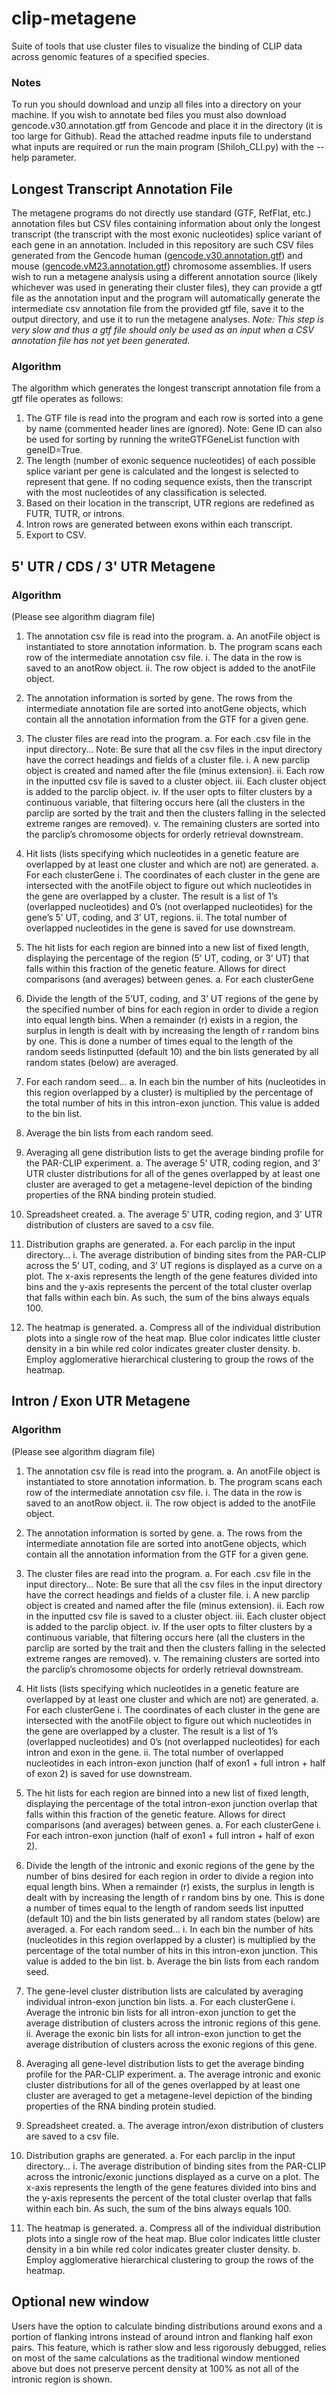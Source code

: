 # clip-metagene
Suite of tools that use cluster files to visualize the binding of CLIP data across genomic features of a specified species.

### Notes
To run you should download and unzip all files into a directory on your machine. If you wish to annotate bed files you must also download gencode.v30.annotation.gtf from Gencode and place it in the directory (it is too large for Github). Read the attached readme inputs file to understand what inputs are required or run the main program (Shiloh_CLI.py) with the --help parameter.

## Longest Transcript Annotation File
The metagene programs do not directly use standard (GTF, RefFlat, etc.) annotation files but CSV files containing information about only the longest transcript (the transcript with the most exonic nucleotides) splice variant of each gene in an annotation. Included in this repository are such CSV files generated from the Gencode human ([gencode.v30.annotation.gtf](https://www.gencodegenes.org/human/release_30.html)) and mouse ([gencode.vM23.annotation.gtf](https://www.gencodegenes.org/mouse/release_M23.html)) chromosome assemblies. If users wish to run a metagene analysis using a different annotation source (likely whichever was used in generating their cluster files), they can provide a gtf file as the annotation input and the program will automatically generate the intermediate csv annotation file from the provided gtf file, save it to the output directory, and use it to run the metagene analyses. *Note: This step is very slow and thus a gtf file should only be used as an input when a CSV annotation file has not yet been generated.*
### Algorithm
The algorithm which generates the longest transcript annotation file from a gtf file operates as follows:
1.	The GTF file is read into the program and each row is sorted into a gene by name (commented header lines are ignored). Note: Gene ID can also be used for sorting by running the writeGTFGeneList function with geneID=True.
2.	The length (number of exonic sequence nucleotides) of each possible splice variant per gene is calculated and the longest is selected to represent that gene. If no coding sequence exists, then the transcript with the most nucleotides of any classification is selected.
3.	Based on their location in the transcript, UTR regions are redefined as FUTR, TUTR, or introns.
4.	Intron rows are generated between exons within each transcript.
5.	Export to CSV.

## 5' UTR / CDS / 3' UTR Metagene
### Algorithm
(Please see algorithm diagram file)
1.	The annotation csv file is read into the program.
a.	An anotFile object is instantiated to store annotation information.
b.	The program scans each row of the intermediate annotation csv file.
i.	The data in the row is saved to an anotRow object.
ii.	The row object is added to the anotFile object.

2.	The annotation information is sorted by gene.
 The rows from the intermediate annotation file are sorted into anotGene objects, which contain all the annotation information from the GTF for a given gene.

3.	The cluster files are read into the program.
a.	For each .csv file in the input directory…
Note: Be sure that all the csv files in the input directory have the correct headings and fields of a cluster file.
i.	A new parclip object is created and named after the file (minus extension).
ii.	Each row in the inputted csv file is saved to a cluster object.
iii.	Each cluster object is added to the parclip object.
iv.	If the user opts to filter clusters by a continuous variable, that filtering occurs here (all the clusters in the parclip are sorted by the trait and then the clusters falling in the selected extreme ranges are removed).
v.	The remaining clusters are sorted into the parclip’s chromosome objects for orderly retrieval downstream.

4.	Hit lists (lists specifying which nucleotides in a genetic feature are overlapped by at least one cluster and which are not) are generated.
a.	For each clusterGene
i.	The coordinates of each cluster in the gene are intersected with the anotFile object to figure out which nucleotides in the gene are overlapped by a cluster. The result is a list of 1’s (overlapped nucleotides) and 0’s (not overlapped nucleotides) for the gene’s 5’ UT, coding, and 3’ UT, regions.
ii.	The total number of overlapped nucleotides in the gene is saved for use downstream.

5.	The hit lists for each region are binned into a new list of fixed length, displaying the percentage of the region (5’ UT, coding, or 3’ UT) that falls within this fraction of the genetic feature. Allows for direct comparisons (and averages) between genes.
a.	For each clusterGene
1.	Divide the length of the 5’UT, coding, and 3’ UT regions of the gene by the specified number of bins for each region in order to divide a region into equal length bins. When a remainder (r) exists in a region, the surplus in length is dealt with by increasing the length of r random bins by one. This is done a number of times equal to the length of the random seeds listinputted (default 10) and the bin lists generated by all random states (below) are averaged.
2.	For each random seed…
a.	In each bin the number of hits (nucleotides in this region overlapped by a cluster) is multiplied by the percentage of the total number of hits in this intron-exon junction. This value is added to the bin list.
3.	Average the bin lists from each random seed.

6.	Averaging all gene distribution lists to get the average binding profile for the PAR-CLIP experiment.
a.	The average 5’ UTR, coding region, and 3’ UTR cluster distributions for all of the genes overlapped by at least one cluster are averaged to get a metagene-level depiction of the binding properties of the RNA binding protein studied.

7.	Spreadsheet created.
a.	The average 5’ UTR, coding region, and 3’ UTR distribution of clusters are saved to a csv file.

8.	Distribution graphs are generated.
a.	For each parclip in the input directory…
i.	The average distribution of binding sites from the PAR-CLIP across the 5’ UT, coding, and 3’ UT regions is displayed as a curve on a plot. The x-axis represents the length of the gene features divided into bins and the y-axis represents the percent of the total cluster overlap that falls within each bin. As such, the sum of the bins always equals 100.

9.	The heatmap is generated.
a.	Compress all of the individual distribution plots into a single row of the heat map. Blue color indicates little cluster density in a bin while red color indicates greater cluster density.
b.	Employ agglomerative hierarchical clustering to group the rows of the heatmap.

## Intron / Exon UTR Metagene
### Algorithm
(Please see algorithm diagram file)
1.	The annotation csv file is read into the program.
a.	An anotFile object is instantiated to store annotation information.
b.	The program scans each row of the intermediate annotation csv file.
i.	The data in the row is saved to an anotRow object.
ii.	The row object is added to the anotFile object.

2.	The annotation information is sorted by gene.
a.	The rows from the intermediate annotation file are sorted into anotGene objects, which contain all the annotation information from the GTF for a given gene.

3.	The cluster files are read into the program.
a.	For each .csv file in the input directory…
Note: Be sure that all the csv files in the input directory have the correct headings and fields of a cluster file.
i.	A new parclip object is created and named after the file (minus extension).
ii.	Each row in the inputted csv file is saved to a cluster object.
iii.	Each cluster object is added to the parclip object.
iv.	If the user opts to filter clusters by a continuous variable, that filtering occurs here (all the clusters in the parclip are sorted by the trait and then the clusters falling in the selected extreme ranges are removed).
v.	The remaining clusters are sorted into the parclip’s chromosome objects for orderly retrieval downstream.

4.	Hit lists (lists specifying which nucleotides in a genetic feature are overlapped by at least one cluster and which are not) are generated.
a.	For each clusterGene
i.	The coordinates of each cluster in the gene are intersected with the anotFile object to figure out which nucleotides in the gene are overlapped by a cluster. The result is a list of 1’s (overlapped nucleotides) and 0’s (not overlapped nucleotides) for each intron and exon in the gene.
ii.	The total number of overlapped nucleotides in each intron-exon junction (half of exon1 + full intron + half of exon 2) is saved for use downstream.

5.	The hit lists for each region are binned into a new list of fixed length, displaying the percentage of the total intron-exon junction overlap that falls within this fraction of the genetic feature. Allows for direct comparisons (and averages) between genes.
a.	For each clusterGene
i.	For each intron-exon junction (half of exon1 + full intron + half of exon 2).
1.	Divide the length of the intronic and exonic regions of the gene by the number of bins desired for each region in order to divide a region into equal length bins. When a remainder (r) exists, the surplus in length is dealt with by increasing the length of r random bins by one. This is done a number of times equal to the length of random seeds list inputted (default 10) and the bin lists generated by all random states (below) are averaged.
a.	For each random seed…
i.	In each bin the number of hits (nucleotides in this region overlapped by a cluster) is multiplied by the percentage of the total number of hits in this intron-exon junction. This value is added to the bin list.
b.	Average the bin lists from each random seed.

6.	The gene-level cluster distribution lists are calculated by averaging individual intron-exon junction bin lists.
a.	For each clusterGene
i.	Average the intronic bin lists for all intron-exon junction to get the average distribution of clusters across the intronic regions of this gene.
ii.	Average the exonic bin lists for all intron-exon junction to get the average distribution of clusters across the exonic regions of this gene.

7.	Averaging all gene-level distribution lists to get the average binding profile for the PAR-CLIP experiment.
a.	The average intronic and exonic cluster distributions for all of the genes overlapped by at least one cluster are averaged to get a metagene-level depiction of the binding properties of the RNA binding protein studied.

8.	Spreadsheet created.
a.	The average intron/exon distribution of clusters are saved to a csv file.

9.	Distribution graphs are generated.
a.	For each parclip in the input directory…
i.	The average distribution of binding sites from the PAR-CLIP across the intronic/exonic junctions displayed as a curve on a plot. The x-axis represents the length of the gene features divided into bins and the y-axis represents the percent of the total cluster overlap that falls within each bin. As such, the sum of the bins always equals 100.

10.	The heatmap is generated.
a.	Compress all of the individual distribution plots into a single row of the heat map. Blue color indicates little cluster density in a bin while red color indicates greater cluster density.
b.	Employ agglomerative hierarchical clustering to group the rows of the heatmap.

## Optional new window
Users have the option to calculate binding distributions around exons and a portion of flanking introns instead of around intron and flanking half exon pairs. This feature, which is rather slow and less rigorously debugged, relies on most of the same calculations as the traditional window mentioned above but does not preserve percent density at 100% as not all of the intronic region is shown.
